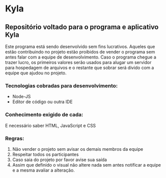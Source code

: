# Kyla
## Repositório voltado para o programa e aplicativo Kyla

Este programa está sendo desenvolvido sem fins lucrativos. Aqueles que estão contribuindo no projeto estão proibidos de vender o programa sem antes falar com a equipe de desenvolvimento. Caso o programa chegue a trazer lucro, os primeiros valores serão usados para alugar um servidor para hospedagem de arquivos e o restante que sobrar será divido com a equipe que ajudou no projeto. 

### Tecnologias cobradas para desenvolvimento:
* Node-JS
* Editor de código ou outra IDE

### Conhecimento exigido de cada:
E necessário saber HTML, JavaScript e CSS

### Regras:
1. Não vender o projeto sem avisar os demais membros da equipe
2. Respeitar todos os participantes 
3. Caso saia do projeto por favor avise sua saída
4. Assim que definido o visual não altere nada sem antes notificar a equipe e a mesma avaliar a alteração. 
 
